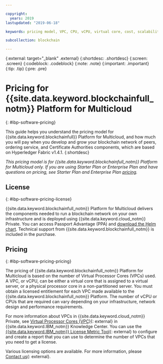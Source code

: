 ```yaml
---

copyright:
  years: 2019
lastupdated: "2019-06-18"

keywords: pricing model, VPC, CPU, vCPU, virtual core, cost, scalability, estimation, optimize your cost

subcollection: blockchain

---
```


{:external: target="_blank" .external}
{:shortdesc: .shortdesc}
{:screen: .screen}
{:codeblock: .codeblock}
{:note: .note}
{:important: .important}
{:tip: .tip}
{:pre: .pre}

# Pricing for {{site.data.keyword.blockchainfull_notm}} Platform for Multicloud
{: #ibp-software-pricing}

This guide helps you understand the pricing model for {{site.data.keyword.blockchainfull}} Platform for Multicloud, and how much you will pay when you develop and grow your blockchain network of peers, ordering service, and Certificate Authorities components, which are based on Hyperledger Fabric v1.4.1.
{:shortdesc}

_This pricing model is for {{site.data.keyword.blockchainfull_notm}} Platform for Multicloud only. If you are using Starter Plan or Enterprise Plan and have questions on pricing, see Starter Plan and Enterprise Plan [pricing](/docs/services/blockchain?topic=blockchain-ibp-pricing)._

## License
{: #ibp-software-pricing-license}

{{site.data.keyword.blockchainfull_notm}} Platform for Multicloud delivers the components needed to run a blockchain network on your own infrastructure and is deployed using {{site.data.keyword.cloud_notm}} Private. You can access Passport Advantage (PPA) and [download the Helm chart](/docs/services/blockchain?topic=blockchain-console-helm-install#console-helm-install-importing). Technical support from {{site.data.keyword.blockchainfull_notm}} is included in the purchase.

## Pricing
{: #ibp-software-pricing-pricing}

The pricing of {{site.data.keyword.blockchainfull_notm}} Platform for Multicloud is based on the number of Virtual Processor Cores (VPCs) used. A VPC, or vCPU, can be either a virtual core that is assigned to a virtual server, or a physical processor core in a non-partitioned server. You must obtain a licensed entitlement for each VPC made available to the {{site.data.keyword.blockchainfull_notm}} Platform. The number of vCPU or CPUs that are required can vary depending on your infrastructure, network design and performance requirements. 

For more information about VPCs in {{site.data.keyword.cloud_notm}} Private, see [Virtual Processor Cores (VPC)](https://www.ibm.com/support/knowledgecenter/en/SS8JFY_9.2.0/com.ibm.lmt.doc/Inventory/overview/c_virtual_processor_core_licenses.html){: external} in {{site.data.keyword.IBM_notm}} Knowledge Center. You can use the [{{site.data.keyword.IBM_notm}} License Metric Tool](https://www.ibm.com/support/knowledgecenter/en/SS8JFY_9.2.0/com.ibm.lmt.doc/welcome/LMT_welcome.html){: external}  to configure and create a report that you can use to determine the number of VPCs that you need to get a license.

Various licensing options are available. For more information, please [Contact us](https://www.ibm.com/account/reg/us-en/signup?formid=urx-37672){: external}.
